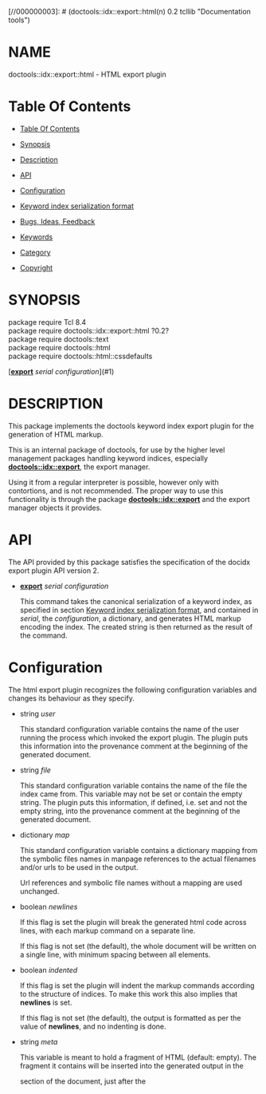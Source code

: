 
[//000000001]: # (doctools::idx::export::html - Documentation tools)
[//000000002]: # (Generated from file 'plugin.inc' by tcllib/doctools with format 'markdown')
[//000000003]: # (doctools::idx::export::html(n) 0.2 tcllib "Documentation tools")

# NAME

doctools::idx::export::html - HTML export plugin

# <a name='toc'></a>Table Of Contents

  -  [Table Of Contents](#toc)

  -  [Synopsis](#synopsis)

  -  [Description](#section1)

  -  [API](#section2)

  -  [Configuration](#section3)

  -  [Keyword index serialization format](#section4)

  -  [Bugs, Ideas, Feedback](#section5)

  -  [Keywords](#keywords)

  -  [Category](#category)

  -  [Copyright](#copyright)

# <a name='synopsis'></a>SYNOPSIS

package require Tcl 8.4  
package require doctools::idx::export::html ?0.2?  
package require doctools::text  
package require doctools::html  
package require doctools::html::cssdefaults  

[__[export](../../../../index.md#export)__ *serial* *configuration*](#1)  

# <a name='description'></a>DESCRIPTION

This package implements the doctools keyword index export plugin for the
generation of HTML markup.

This is an internal package of doctools, for use by the higher level management
packages handling keyword indices, especially
__[doctools::idx::export](idx_export.md)__, the export manager.

Using it from a regular interpreter is possible, however only with contortions,
and is not recommended. The proper way to use this functionality is through the
package __[doctools::idx::export](idx_export.md)__ and the export manager
objects it provides.

# <a name='section2'></a>API

The API provided by this package satisfies the specification of the docidx
export plugin API version 2.

  - <a name='1'></a>__[export](../../../../index.md#export)__ *serial* *configuration*

    This command takes the canonical serialization of a keyword index, as
    specified in section [Keyword index serialization format](#section4), and
    contained in *serial*, the *configuration*, a dictionary, and generates HTML
    markup encoding the index. The created string is then returned as the result
    of the command.

# <a name='section3'></a>Configuration

The html export plugin recognizes the following configuration variables and
changes its behaviour as they specify.

  - string *user*

    This standard configuration variable contains the name of the user running
    the process which invoked the export plugin. The plugin puts this
    information into the provenance comment at the beginning of the generated
    document.

  - string *file*

    This standard configuration variable contains the name of the file the index
    came from. This variable may not be set or contain the empty string. The
    plugin puts this information, if defined, i.e. set and not the empty string,
    into the provenance comment at the beginning of the generated document.

  - dictionary *map*

    This standard configuration variable contains a dictionary mapping from the
    symbolic files names in manpage references to the actual filenames and/or
    urls to be used in the output.

    Url references and symbolic file names without a mapping are used unchanged.

  - boolean *newlines*

    If this flag is set the plugin will break the generated html code across
    lines, with each markup command on a separate line.

    If this flag is not set (the default), the whole document will be written on
    a single line, with minimum spacing between all elements.

  - boolean *indented*

    If this flag is set the plugin will indent the markup commands according to
    the structure of indices. To make this work this also implies that
    __newlines__ is set.

    If this flag is not set (the default), the output is formatted as per the
    value of __newlines__, and no indenting is done.

  - string *meta*

    This variable is meant to hold a fragment of HTML (default: empty). The
    fragment it contains will be inserted into the generated output in the
    <head> section of the document, just after the <title> tag.

  - string *header*

    This variable is meant to hold a fragment of HTML (default: empty). The
    fragment it contains will be inserted into the generated output just after
    the <h1> title tag in the body of the document, in the class.header
    <div>'ision.

  - string *footer*

    This variable is meant to hold a fragment of HTML (default: empty). The
    fragment it contains will be inserted into the generated output just before
    the </body> tag, in the class.footer <div>'ision.

  - dictionary *kwid*

    The value of this variable (default: empty) maps keywords to the identifiers
    to use as their anchor names. Each keyword __FOO__ not found in the
    dictionary uses __KW-____FOO__ as anchor, i.e. itself prefixed with the
    string __KW-__.

  - string *sepline*

    The value of this variable is the string to use for the separator comments
    inserted into the output when the outpout is broken across lines and/or
    indented. The default string consists of 60 dashes.

  - integer *kwidth*

    This variable holds the size of the keyword column in the main table
    generated by the plugin, in percent of the total width of the table. This is
    an integer number in the range of 1 to 99. Choosing a value outside of that
    range causes the generator to switch back to the defauly setting, 35
    percent.

  - string *dot*

    This variable contains a HTML fragment inserted between the entries of the
    navigation bar, and the references associated with each keyword. The default
    is the HTML entity &#183; i.e. the bullet character, also known as the
    "Greek middle dot", i.e. the unicode character 00B7.

  - string *class.main*

    This variable contains the class name for the main <div>'ivision of the
    generated document. The default is __doctools__.

  - string *class.header*

    This variable contains the class name for the header <div>'ision of the
    generated document. The default is __idx-header__. This division contains
    the document title, the user specified __header__, if any, a visible
    separator line, and the navigation bar for quick access to each keyword
    section.

  - string *class.title*

    This variable contains the class name for the <h1> tag enclosing the
    document title. The default is __idx-title__.

  - string *class.navsep*

    This variable contains the class name for the <hr> separators in the header
    and footer sections of the generated document. The default is
    __idx-navsep__.

  - string *class.navbar*

    This variable contains the class name for the navigation <div>'ision
    enclosing the navigation bar of the generated document. The default is
    __idx-kwnav__.

  - string *class.contents*

    This variable contains the class name for the <table> holding the keywords
    and their references in the generated document. The default is
    __idx-contents__.

  - string *class.leader*

    This variable contains the class name for the anchor names the plugin
    inserts into the keyword table when switching from one section to the next
    (Each section holds all keywords with a particular first character). The
    default is __idx-leader__.

  - string *class.row0*

    This variable contains the class name used to label the even rows (<tr>) of
    the keyword table. The default is __idx-even__.

  - string *class.row1*

    This variable contains the class name used to label the odd rows (<tr>) of
    the keyword table. The default is __idx-odd__.

  - string *class.keyword*

    This variable contains the class name used to label the keyword cells/column
    (<td>) in the keyword table of the document. The default is __idx-keyword__.

  - string *class.refs*

    This variable contains the class name used to label the reference
    cells/column (<td>) in the keyword table of the document. The default is
    __idx-refs__.

  - string *class.footer*

    This variable contains the class name for the footer <div>'ision of the
    generated document. The default is __idx-footer__. This division contains a
    browser-visible separator line and the user specified __footer__, if any.

*Note* that this plugin ignores the standard configuration variable __format__,
and its value.

# <a name='section4'></a>Keyword index serialization format

Here we specify the format used by the doctools v2 packages to serialize keyword
indices as immutable values for transport, comparison, etc.

We distinguish between *regular* and *canonical* serializations. While a keyword
index may have more than one regular serialization only exactly one of them will
be *canonical*.

  - regular serialization

    An index serialization is a nested Tcl dictionary.

    This dictionary holds a single key, __doctools::idx__, and its value. This
    value holds the contents of the index.

    The contents of the index are a Tcl dictionary holding the title of the
    index, a label, and the keywords and references. The relevant keys and their
    values are

           * __title__

             The value is a string containing the title of the index.

           * __label__

             The value is a string containing a label for the index.

           * __keywords__

             The value is a Tcl dictionary, using the keywords known to the
             index as keys. The associated values are lists containing the
             identifiers of the references associated with that particular
             keyword.

             Any reference identifier used in these lists has to exist as a key
             in the __references__ dictionary, see the next item for its
             definition.

           * __references__

             The value is a Tcl dictionary, using the identifiers for the
             references known to the index as keys. The associated values are
             2-element lists containing the type and label of the reference, in
             this order.

             Any key here has to be associated with at least one keyword, i.e.
             occur in at least one of the reference lists which are the values
             in the __keywords__ dictionary, see previous item for its
             definition.

    The *[type](../../../../index.md#type)* of a reference can be one of two
    values,

           * __manpage__

             The identifier of the reference is interpreted as symbolic file
             name, referring to one of the documents the index was made for.

           * __url__

             The identifier of the reference is interpreted as an url, referring
             to some external location, like a website, etc.

  - canonical serialization

    The canonical serialization of a keyword index has the format as specified
    in the previous item, and then additionally satisfies the constraints below,
    which make it unique among all the possible serializations of the keyword
    index.

    The keys found in all the nested Tcl dictionaries are sorted in ascending
    dictionary order, as generated by Tcl's builtin command __lsort -increasing
    -dict__.

    The references listed for each keyword of the index, if any, are listed in
    ascending dictionary order of their *labels*, as generated by Tcl's builtin
    command __lsort -increasing -dict__.

# <a name='section5'></a>Bugs, Ideas, Feedback

This document, and the package it describes, will undoubtedly contain bugs and
other problems. Please report such in the category *doctools* of the [Tcllib
Trackers](http://core.tcl.tk/tcllib/reportlist). Please also report any ideas
for enhancements you may have for either package and/or documentation.

When proposing code changes, please provide *unified diffs*, i.e the output of
__diff -u__.

Note further that *attachments* are strongly preferred over inlined patches.
Attachments can be made by going to the __Edit__ form of the ticket immediately
after its creation, and then using the left-most button in the secondary
navigation bar.

# <a name='keywords'></a>KEYWORDS

[HTML](../../../../index.md#html), [doctools](../../../../index.md#doctools),
[export](../../../../index.md#export), [index](../../../../index.md#index),
[serialization](../../../../index.md#serialization)

# <a name='category'></a>CATEGORY

Text formatter plugin

# <a name='copyright'></a>COPYRIGHT

Copyright &copy; 2009 Andreas Kupries <andreas_kupries@users.sourceforge.net>
